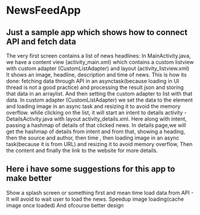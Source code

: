 # NewsFeedApp
Just a sample app which shows how to connect API and fetch data
-------------------------------------------------------------------
The very first screen contains a list of news headlines:
In MainActivity.java, we have a content view  (activity_main.xml)  which contains a custom listview with custom adapter  (CustomListAdapter) and layout  (activity_listview.xml)
It shows an image, headline, description and time of news.
This is how its done: fetching data through API in an asynctask(because loading in UI thread is not a good practice) and processing the result json and storing that data in an arraylist. And then setting the custom adapter to list with that data.
In custom adapter (CustomListAdapter) we set the data to the element and loading image in an async task and resizing it to avoid the memory overflow.
while clicking on the list, it will start an intent to details activity - DetailsActivity.java with layout activity_details.xml. Here along with intent, passing a hashmap of details of that clicked news.
In details page,we will get the hashmap of details from intent and from that, showing a heading, then the source and author, then time , then loading image in an async task(because it is from URL) and resizing it to avoid memory overflow, Then the content and finally the link to the website for more details.

Here i have some suggestions for this app to make better
--------------------------------------------------------
Show a splash screen or something first and mean time load data from API - It will avoid to wait user to load the news.
Speedup image loading(cache image once loaded)
And ofcourse better design
